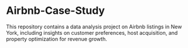 # Airbnb-Case-Study
This repository contains a data analysis project on Airbnb listings in New York, including insights on customer preferences, host acquisition, and property optimization for revenue growth.
